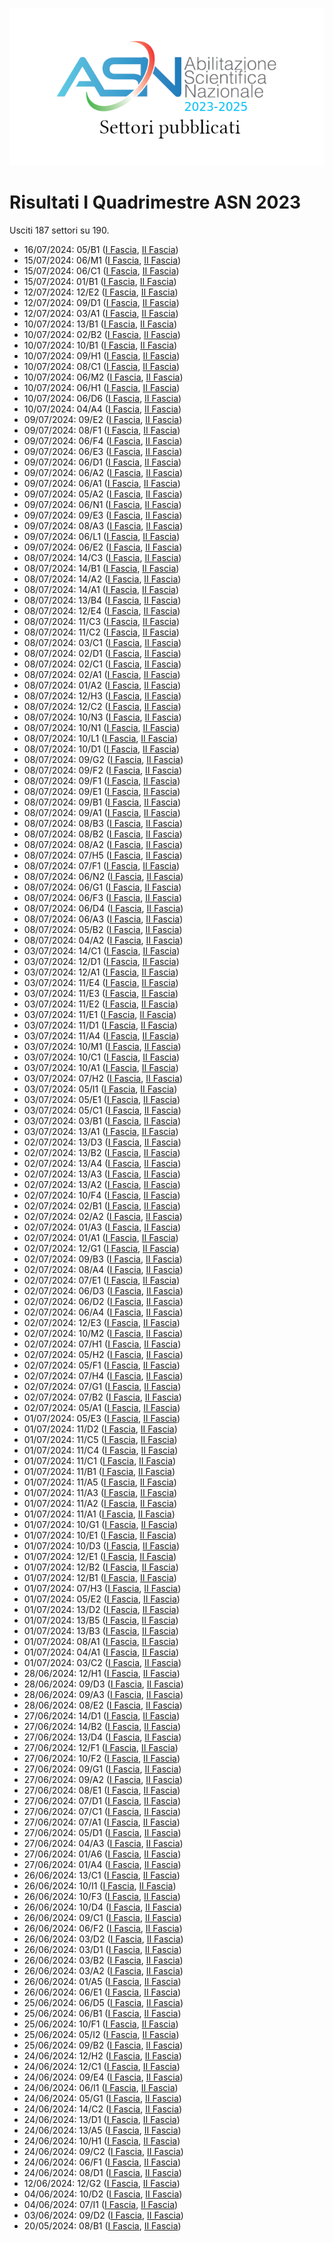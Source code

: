 ![logo](img/logo-2023.png)

# Risultati I Quadrimestre ASN 2023

Usciti 187 settori su 190.

- 16/07/2024: 05/B1 ([I Fascia](https://asn23.cineca.it/pubblico/miur/esito/05%252FB1/1/1), [II Fascia](https://asn23.cineca.it/pubblico/miur/esito/05%252FB1/2/1))
- 15/07/2024: 06/M1 ([I Fascia](https://asn23.cineca.it/pubblico/miur/esito/06%252FM1/1/1), [II Fascia](https://asn23.cineca.it/pubblico/miur/esito/06%252FM1/2/1))
- 15/07/2024: 06/C1 ([I Fascia](https://asn23.cineca.it/pubblico/miur/esito/06%252FC1/1/1), [II Fascia](https://asn23.cineca.it/pubblico/miur/esito/06%252FC1/2/1))
- 15/07/2024: 01/B1 ([I Fascia](https://asn23.cineca.it/pubblico/miur/esito/01%252FB1/1/1), [II Fascia](https://asn23.cineca.it/pubblico/miur/esito/01%252FB1/2/1))
- 12/07/2024: 12/E2 ([I Fascia](https://asn23.cineca.it/pubblico/miur/esito/12%252FE2/1/1), [II Fascia](https://asn23.cineca.it/pubblico/miur/esito/12%252FE2/2/1))
- 12/07/2024: 09/D1 ([I Fascia](https://asn23.cineca.it/pubblico/miur/esito/09%252FD1/1/1), [II Fascia](https://asn23.cineca.it/pubblico/miur/esito/09%252FD1/2/1))
- 12/07/2024: 03/A1 ([I Fascia](https://asn23.cineca.it/pubblico/miur/esito/03%252FA1/1/1), [II Fascia](https://asn23.cineca.it/pubblico/miur/esito/03%252FA1/2/1))
- 10/07/2024: 13/B1 ([I Fascia](https://asn23.cineca.it/pubblico/miur/esito/13%252FB1/1/1), [II Fascia](https://asn23.cineca.it/pubblico/miur/esito/13%252FB1/2/1))
- 10/07/2024: 02/B2 ([I Fascia](https://asn23.cineca.it/pubblico/miur/esito/02%252FB2/1/1), [II Fascia](https://asn23.cineca.it/pubblico/miur/esito/02%252FB2/2/1))
- 10/07/2024: 10/B1 ([I Fascia](https://asn23.cineca.it/pubblico/miur/esito/10%252FB1/1/1), [II Fascia](https://asn23.cineca.it/pubblico/miur/esito/10%252FB1/2/1))
- 10/07/2024: 09/H1 ([I Fascia](https://asn23.cineca.it/pubblico/miur/esito/09%252FH1/1/1), [II Fascia](https://asn23.cineca.it/pubblico/miur/esito/09%252FH1/2/1))
- 10/07/2024: 08/C1 ([I Fascia](https://asn23.cineca.it/pubblico/miur/esito/08%252FC1/1/1), [II Fascia](https://asn23.cineca.it/pubblico/miur/esito/08%252FC1/2/1))
- 10/07/2024: 06/M2 ([I Fascia](https://asn23.cineca.it/pubblico/miur/esito/06%252FM2/1/1), [II Fascia](https://asn23.cineca.it/pubblico/miur/esito/06%252FM2/2/1))
- 10/07/2024: 06/H1 ([I Fascia](https://asn23.cineca.it/pubblico/miur/esito/06%252FH1/1/1), [II Fascia](https://asn23.cineca.it/pubblico/miur/esito/06%252FH1/2/1))
- 10/07/2024: 06/D6 ([I Fascia](https://asn23.cineca.it/pubblico/miur/esito/06%252FD6/1/1), [II Fascia](https://asn23.cineca.it/pubblico/miur/esito/06%252FD6/2/1))
- 10/07/2024: 04/A4 ([I Fascia](https://asn23.cineca.it/pubblico/miur/esito/04%252FA4/1/1), [II Fascia](https://asn23.cineca.it/pubblico/miur/esito/04%252FA4/2/1))
- 09/07/2024: 09/E2 ([I Fascia](https://asn23.cineca.it/pubblico/miur/esito/09%252FE2/1/1), [II Fascia](https://asn23.cineca.it/pubblico/miur/esito/09%252FE2/2/1))
- 09/07/2024: 08/F1 ([I Fascia](https://asn23.cineca.it/pubblico/miur/esito/08%252FF1/1/1), [II Fascia](https://asn23.cineca.it/pubblico/miur/esito/08%252FF1/2/1))
- 09/07/2024: 06/F4 ([I Fascia](https://asn23.cineca.it/pubblico/miur/esito/06%252FF4/1/1), [II Fascia](https://asn23.cineca.it/pubblico/miur/esito/06%252FF4/2/1))
- 09/07/2024: 06/E3 ([I Fascia](https://asn23.cineca.it/pubblico/miur/esito/06%252FE3/1/1), [II Fascia](https://asn23.cineca.it/pubblico/miur/esito/06%252FE3/2/1))
- 09/07/2024: 06/D1 ([I Fascia](https://asn23.cineca.it/pubblico/miur/esito/06%252FD1/1/1), [II Fascia](https://asn23.cineca.it/pubblico/miur/esito/06%252FD1/2/1))
- 09/07/2024: 06/A2 ([I Fascia](https://asn23.cineca.it/pubblico/miur/esito/06%252FA2/1/1), [II Fascia](https://asn23.cineca.it/pubblico/miur/esito/06%252FA2/2/1))
- 09/07/2024: 06/A1 ([I Fascia](https://asn23.cineca.it/pubblico/miur/esito/06%252FA1/1/1), [II Fascia](https://asn23.cineca.it/pubblico/miur/esito/06%252FA1/2/1))
- 09/07/2024: 05/A2 ([I Fascia](https://asn23.cineca.it/pubblico/miur/esito/05%252FA2/1/1), [II Fascia](https://asn23.cineca.it/pubblico/miur/esito/05%252FA2/2/1))
- 09/07/2024: 06/N1 ([I Fascia](https://asn23.cineca.it/pubblico/miur/esito/06%252FN1/1/1), [II Fascia](https://asn23.cineca.it/pubblico/miur/esito/06%252FN1/2/1))
- 09/07/2024: 09/E3 ([I Fascia](https://asn23.cineca.it/pubblico/miur/esito/09%252FE3/1/1), [II Fascia](https://asn23.cineca.it/pubblico/miur/esito/09%252FE3/2/1))
- 09/07/2024: 08/A3 ([I Fascia](https://asn23.cineca.it/pubblico/miur/esito/08%252FA3/1/1), [II Fascia](https://asn23.cineca.it/pubblico/miur/esito/08%252FA3/2/1))
- 09/07/2024: 06/L1 ([I Fascia](https://asn23.cineca.it/pubblico/miur/esito/06%252FL1/1/1), [II Fascia](https://asn23.cineca.it/pubblico/miur/esito/06%252FL1/2/1))
- 09/07/2024: 06/E2 ([I Fascia](https://asn23.cineca.it/pubblico/miur/esito/06%252FE2/1/1), [II Fascia](https://asn23.cineca.it/pubblico/miur/esito/06%252FE2/2/1))
- 08/07/2024: 14/C3 ([I Fascia](https://asn23.cineca.it/pubblico/miur/esito/14%252FC3/1/1), [II Fascia](https://asn23.cineca.it/pubblico/miur/esito/14%252FC3/2/1))
- 08/07/2024: 14/B1 ([I Fascia](https://asn23.cineca.it/pubblico/miur/esito/14%252FB1/1/1), [II Fascia](https://asn23.cineca.it/pubblico/miur/esito/14%252FB1/2/1))
- 08/07/2024: 14/A2 ([I Fascia](https://asn23.cineca.it/pubblico/miur/esito/14%252FA2/1/1), [II Fascia](https://asn23.cineca.it/pubblico/miur/esito/14%252FA2/2/1))
- 08/07/2024: 14/A1 ([I Fascia](https://asn23.cineca.it/pubblico/miur/esito/14%252FA1/1/1), [II Fascia](https://asn23.cineca.it/pubblico/miur/esito/14%252FA1/2/1))
- 08/07/2024: 13/B4 ([I Fascia](https://asn23.cineca.it/pubblico/miur/esito/13%252FB4/1/1), [II Fascia](https://asn23.cineca.it/pubblico/miur/esito/13%252FB4/2/1))
- 08/07/2024: 12/E4 ([I Fascia](https://asn23.cineca.it/pubblico/miur/esito/12%252FE4/1/1), [II Fascia](https://asn23.cineca.it/pubblico/miur/esito/12%252FE4/2/1))
- 08/07/2024: 11/C3 ([I Fascia](https://asn23.cineca.it/pubblico/miur/esito/11%252FC3/1/1), [II Fascia](https://asn23.cineca.it/pubblico/miur/esito/11%252FC3/2/1))
- 08/07/2024: 11/C2 ([I Fascia](https://asn23.cineca.it/pubblico/miur/esito/11%252FC2/1/1), [II Fascia](https://asn23.cineca.it/pubblico/miur/esito/11%252FC2/2/1))
- 08/07/2024: 03/C1 ([I Fascia](https://asn23.cineca.it/pubblico/miur/esito/03%252FC1/1/1), [II Fascia](https://asn23.cineca.it/pubblico/miur/esito/03%252FC1/2/1))
- 08/07/2024: 02/D1 ([I Fascia](https://asn23.cineca.it/pubblico/miur/esito/02%252FD1/1/1), [II Fascia](https://asn23.cineca.it/pubblico/miur/esito/02%252FD1/2/1))
- 08/07/2024: 02/C1 ([I Fascia](https://asn23.cineca.it/pubblico/miur/esito/02%252FC1/1/1), [II Fascia](https://asn23.cineca.it/pubblico/miur/esito/02%252FC1/2/1))
- 08/07/2024: 02/A1 ([I Fascia](https://asn23.cineca.it/pubblico/miur/esito/02%252FA1/1/1), [II Fascia](https://asn23.cineca.it/pubblico/miur/esito/02%252FA1/2/1))
- 08/07/2024: 01/A2 ([I Fascia](https://asn23.cineca.it/pubblico/miur/esito/01%252FA2/1/1), [II Fascia](https://asn23.cineca.it/pubblico/miur/esito/01%252FA2/2/1))
- 08/07/2024: 12/H3 ([I Fascia](https://asn23.cineca.it/pubblico/miur/esito/12%252FH3/1/1), [II Fascia](https://asn23.cineca.it/pubblico/miur/esito/12%252FH3/2/1))
- 08/07/2024: 12/C2 ([I Fascia](https://asn23.cineca.it/pubblico/miur/esito/12%252FC2/1/1), [II Fascia](https://asn23.cineca.it/pubblico/miur/esito/12%252FC2/2/1))
- 08/07/2024: 10/N3 ([I Fascia](https://asn23.cineca.it/pubblico/miur/esito/10%252FN3/1/1), [II Fascia](https://asn23.cineca.it/pubblico/miur/esito/10%252FN3/2/1))
- 08/07/2024: 10/N1 ([I Fascia](https://asn23.cineca.it/pubblico/miur/esito/10%252FN1/1/1), [II Fascia](https://asn23.cineca.it/pubblico/miur/esito/10%252FN1/2/1))
- 08/07/2024: 10/L1 ([I Fascia](https://asn23.cineca.it/pubblico/miur/esito/10%252FL1/1/1), [II Fascia](https://asn23.cineca.it/pubblico/miur/esito/10%252FL1/2/1))
- 08/07/2024: 10/D1 ([I Fascia](https://asn23.cineca.it/pubblico/miur/esito/10%252FD1/1/1), [II Fascia](https://asn23.cineca.it/pubblico/miur/esito/10%252FD1/2/1))
- 08/07/2024: 09/G2 ([I Fascia](https://asn23.cineca.it/pubblico/miur/esito/09%252FG2/1/1), [II Fascia](https://asn23.cineca.it/pubblico/miur/esito/09%252FG2/2/1))
- 08/07/2024: 09/F2 ([I Fascia](https://asn23.cineca.it/pubblico/miur/esito/09%252FF2/1/1), [II Fascia](https://asn23.cineca.it/pubblico/miur/esito/09%252FF2/2/1))
- 08/07/2024: 09/F1 ([I Fascia](https://asn23.cineca.it/pubblico/miur/esito/09%252FF1/1/1), [II Fascia](https://asn23.cineca.it/pubblico/miur/esito/09%252FF1/2/1))
- 08/07/2024: 09/E1 ([I Fascia](https://asn23.cineca.it/pubblico/miur/esito/09%252FE1/1/1), [II Fascia](https://asn23.cineca.it/pubblico/miur/esito/09%252FE1/2/1))
- 08/07/2024: 09/B1 ([I Fascia](https://asn23.cineca.it/pubblico/miur/esito/09%252FB1/1/1), [II Fascia](https://asn23.cineca.it/pubblico/miur/esito/09%252FB1/2/1))
- 08/07/2024: 09/A1 ([I Fascia](https://asn23.cineca.it/pubblico/miur/esito/09%252FA1/1/1), [II Fascia](https://asn23.cineca.it/pubblico/miur/esito/09%252FA1/2/1))
- 08/07/2024: 08/B3 ([I Fascia](https://asn23.cineca.it/pubblico/miur/esito/08%252FB3/1/1), [II Fascia](https://asn23.cineca.it/pubblico/miur/esito/08%252FB3/2/1))
- 08/07/2024: 08/B2 ([I Fascia](https://asn23.cineca.it/pubblico/miur/esito/08%252FB2/1/1), [II Fascia](https://asn23.cineca.it/pubblico/miur/esito/08%252FB2/2/1))
- 08/07/2024: 08/A2 ([I Fascia](https://asn23.cineca.it/pubblico/miur/esito/08%252FA2/1/1), [II Fascia](https://asn23.cineca.it/pubblico/miur/esito/08%252FA2/2/1))
- 08/07/2024: 07/H5 ([I Fascia](https://asn23.cineca.it/pubblico/miur/esito/07%252FH5/1/1), [II Fascia](https://asn23.cineca.it/pubblico/miur/esito/07%252FH5/2/1))
- 08/07/2024: 07/F1 ([I Fascia](https://asn23.cineca.it/pubblico/miur/esito/07%252FF1/1/1), [II Fascia](https://asn23.cineca.it/pubblico/miur/esito/07%252FF1/2/1))
- 08/07/2024: 06/N2 ([I Fascia](https://asn23.cineca.it/pubblico/miur/esito/06%252FN2/1/1), [II Fascia](https://asn23.cineca.it/pubblico/miur/esito/06%252FN2/2/1))
- 08/07/2024: 06/G1 ([I Fascia](https://asn23.cineca.it/pubblico/miur/esito/06%252FG1/1/1), [II Fascia](https://asn23.cineca.it/pubblico/miur/esito/06%252FG1/2/1))
- 08/07/2024: 06/F3 ([I Fascia](https://asn23.cineca.it/pubblico/miur/esito/06%252FF3/1/1), [II Fascia](https://asn23.cineca.it/pubblico/miur/esito/06%252FF3/2/1))
- 08/07/2024: 06/D4 ([I Fascia](https://asn23.cineca.it/pubblico/miur/esito/06%252FD4/1/1), [II Fascia](https://asn23.cineca.it/pubblico/miur/esito/06%252FD4/2/1))
- 08/07/2024: 06/A3 ([I Fascia](https://asn23.cineca.it/pubblico/miur/esito/06%252FA3/1/1), [II Fascia](https://asn23.cineca.it/pubblico/miur/esito/06%252FA3/2/1))
- 08/07/2024: 05/B2 ([I Fascia](https://asn23.cineca.it/pubblico/miur/esito/05%252FB2/1/1), [II Fascia](https://asn23.cineca.it/pubblico/miur/esito/05%252FB2/2/1))
- 08/07/2024: 04/A2 ([I Fascia](https://asn23.cineca.it/pubblico/miur/esito/04%252FA2/1/1), [II Fascia](https://asn23.cineca.it/pubblico/miur/esito/04%252FA2/2/1))
- 03/07/2024: 14/C1 ([I Fascia](https://asn23.cineca.it/pubblico/miur/esito/14%252FC1/1/1), [II Fascia](https://asn23.cineca.it/pubblico/miur/esito/14%252FC1/2/1))
- 03/07/2024: 12/D1 ([I Fascia](https://asn23.cineca.it/pubblico/miur/esito/12%252FD1/1/1), [II Fascia](https://asn23.cineca.it/pubblico/miur/esito/12%252FD1/2/1))
- 03/07/2024: 12/A1 ([I Fascia](https://asn23.cineca.it/pubblico/miur/esito/12%252FA1/1/1), [II Fascia](https://asn23.cineca.it/pubblico/miur/esito/12%252FA1/2/1))
- 03/07/2024: 11/E4 ([I Fascia](https://asn23.cineca.it/pubblico/miur/esito/11%252FE4/1/1), [II Fascia](https://asn23.cineca.it/pubblico/miur/esito/11%252FE4/2/1))
- 03/07/2024: 11/E3 ([I Fascia](https://asn23.cineca.it/pubblico/miur/esito/11%252FE3/1/1), [II Fascia](https://asn23.cineca.it/pubblico/miur/esito/11%252FE3/2/1))
- 03/07/2024: 11/E2 ([I Fascia](https://asn23.cineca.it/pubblico/miur/esito/11%252FE2/1/1), [II Fascia](https://asn23.cineca.it/pubblico/miur/esito/11%252FE2/2/1))
- 03/07/2024: 11/E1 ([I Fascia](https://asn23.cineca.it/pubblico/miur/esito/11%252FE1/1/1), [II Fascia](https://asn23.cineca.it/pubblico/miur/esito/11%252FE1/2/1))
- 03/07/2024: 11/D1 ([I Fascia](https://asn23.cineca.it/pubblico/miur/esito/11%252FD1/1/1), [II Fascia](https://asn23.cineca.it/pubblico/miur/esito/11%252FD1/2/1))
- 03/07/2024: 11/A4 ([I Fascia](https://asn23.cineca.it/pubblico/miur/esito/11%252FA4/1/1), [II Fascia](https://asn23.cineca.it/pubblico/miur/esito/11%252FA4/2/1))
- 03/07/2024: 10/M1 ([I Fascia](https://asn23.cineca.it/pubblico/miur/esito/10%252FM1/1/1), [II Fascia](https://asn23.cineca.it/pubblico/miur/esito/10%252FM1/2/1))
- 03/07/2024: 10/C1 ([I Fascia](https://asn23.cineca.it/pubblico/miur/esito/10%252FC1/1/1), [II Fascia](https://asn23.cineca.it/pubblico/miur/esito/10%252FC1/2/1))
- 03/07/2024: 10/A1 ([I Fascia](https://asn23.cineca.it/pubblico/miur/esito/10%252FA1/1/1), [II Fascia](https://asn23.cineca.it/pubblico/miur/esito/10%252FA1/2/1))
- 03/07/2024: 07/H2 ([I Fascia](https://asn23.cineca.it/pubblico/miur/esito/07%252FH2/1/1), [II Fascia](https://asn23.cineca.it/pubblico/miur/esito/07%252FH2/2/1))
- 03/07/2024: 05/I1 ([I Fascia](https://asn23.cineca.it/pubblico/miur/esito/05%252FI1/1/1), [II Fascia](https://asn23.cineca.it/pubblico/miur/esito/05%252FI1/2/1))
- 03/07/2024: 05/E1 ([I Fascia](https://asn23.cineca.it/pubblico/miur/esito/05%252FE1/1/1), [II Fascia](https://asn23.cineca.it/pubblico/miur/esito/05%252FE1/2/1))
- 03/07/2024: 05/C1 ([I Fascia](https://asn23.cineca.it/pubblico/miur/esito/05%252FC1/1/1), [II Fascia](https://asn23.cineca.it/pubblico/miur/esito/05%252FC1/2/1))
- 03/07/2024: 03/B1 ([I Fascia](https://asn23.cineca.it/pubblico/miur/esito/03%252FB1/1/1), [II Fascia](https://asn23.cineca.it/pubblico/miur/esito/03%252FB1/2/1))
- 03/07/2024: 13/A1 ([I Fascia](https://asn23.cineca.it/pubblico/miur/esito/13%252FA1/1/1), [II Fascia](https://asn23.cineca.it/pubblico/miur/esito/13%252FA1/2/1))
- 02/07/2024: 13/D3 ([I Fascia](https://asn23.cineca.it/pubblico/miur/esito/13%252FD3/1/1), [II Fascia](https://asn23.cineca.it/pubblico/miur/esito/13%252FD3/2/1))
- 02/07/2024: 13/B2 ([I Fascia](https://asn23.cineca.it/pubblico/miur/esito/13%252FB2/1/1), [II Fascia](https://asn23.cineca.it/pubblico/miur/esito/13%252FB2/2/1))
- 02/07/2024: 13/A4 ([I Fascia](https://asn23.cineca.it/pubblico/miur/esito/13%252FA4/1/1), [II Fascia](https://asn23.cineca.it/pubblico/miur/esito/13%252FA4/2/1))
- 02/07/2024: 13/A3 ([I Fascia](https://asn23.cineca.it/pubblico/miur/esito/13%252FA3/1/1), [II Fascia](https://asn23.cineca.it/pubblico/miur/esito/13%252FA3/2/1))
- 02/07/2024: 13/A2 ([I Fascia](https://asn23.cineca.it/pubblico/miur/esito/13%252FA2/1/1), [II Fascia](https://asn23.cineca.it/pubblico/miur/esito/13%252FA2/2/1))
- 02/07/2024: 10/F4 ([I Fascia](https://asn23.cineca.it/pubblico/miur/esito/10%252FF4/1/1), [II Fascia](https://asn23.cineca.it/pubblico/miur/esito/10%252FF4/2/1))
- 02/07/2024: 02/B1 ([I Fascia](https://asn23.cineca.it/pubblico/miur/esito/02%252FB1/1/1), [II Fascia](https://asn23.cineca.it/pubblico/miur/esito/02%252FB1/2/1))
- 02/07/2024: 02/A2 ([I Fascia](https://asn23.cineca.it/pubblico/miur/esito/02%252FA2/1/1), [II Fascia](https://asn23.cineca.it/pubblico/miur/esito/02%252FA2/2/1))
- 02/07/2024: 01/A3 ([I Fascia](https://asn23.cineca.it/pubblico/miur/esito/01%252FA3/1/1), [II Fascia](https://asn23.cineca.it/pubblico/miur/esito/01%252FA3/2/1))
- 02/07/2024: 01/A1 ([I Fascia](https://asn23.cineca.it/pubblico/miur/esito/01%252FA1/1/1), [II Fascia](https://asn23.cineca.it/pubblico/miur/esito/01%252FA1/2/1))
- 02/07/2024: 12/G1 ([I Fascia](https://asn23.cineca.it/pubblico/miur/esito/12%252FG1/1/1), [II Fascia](https://asn23.cineca.it/pubblico/miur/esito/12%252FG1/2/1))
- 02/07/2024: 09/B3 ([I Fascia](https://asn23.cineca.it/pubblico/miur/esito/09%252FB3/1/1), [II Fascia](https://asn23.cineca.it/pubblico/miur/esito/09%252FB3/2/1))
- 02/07/2024: 08/A4 ([I Fascia](https://asn23.cineca.it/pubblico/miur/esito/08%252FA4/1/1), [II Fascia](https://asn23.cineca.it/pubblico/miur/esito/08%252FA4/2/1))
- 02/07/2024: 07/E1 ([I Fascia](https://asn23.cineca.it/pubblico/miur/esito/07%252FE1/1/1), [II Fascia](https://asn23.cineca.it/pubblico/miur/esito/07%252FE1/2/1))
- 02/07/2024: 06/D3 ([I Fascia](https://asn23.cineca.it/pubblico/miur/esito/06%252FD3/1/1), [II Fascia](https://asn23.cineca.it/pubblico/miur/esito/06%252FD3/2/1))
- 02/07/2024: 06/D2 ([I Fascia](https://asn23.cineca.it/pubblico/miur/esito/06%252FD2/1/1), [II Fascia](https://asn23.cineca.it/pubblico/miur/esito/06%252FD2/2/1))
- 02/07/2024: 06/A4 ([I Fascia](https://asn23.cineca.it/pubblico/miur/esito/06%252FA4/1/1), [II Fascia](https://asn23.cineca.it/pubblico/miur/esito/06%252FA4/2/1))
- 02/07/2024: 12/E3 ([I Fascia](https://asn23.cineca.it/pubblico/miur/esito/12%252FE3/1/1), [II Fascia](https://asn23.cineca.it/pubblico/miur/esito/12%252FE3/2/1))
- 02/07/2024: 10/M2 ([I Fascia](https://asn23.cineca.it/pubblico/miur/esito/10%252FM2/1/1), [II Fascia](https://asn23.cineca.it/pubblico/miur/esito/10%252FM2/2/1))
- 02/07/2024: 07/H1 ([I Fascia](https://asn23.cineca.it/pubblico/miur/esito/07%252FH1/1/1), [II Fascia](https://asn23.cineca.it/pubblico/miur/esito/07%252FH1/2/1))
- 02/07/2024: 05/H2 ([I Fascia](https://asn23.cineca.it/pubblico/miur/esito/05%252FH2/1/1), [II Fascia](https://asn23.cineca.it/pubblico/miur/esito/05%252FH2/2/1))
- 02/07/2024: 05/F1 ([I Fascia](https://asn23.cineca.it/pubblico/miur/esito/05%252FF1/1/1), [II Fascia](https://asn23.cineca.it/pubblico/miur/esito/05%252FF1/2/1))
- 02/07/2024: 07/H4 ([I Fascia](https://asn23.cineca.it/pubblico/miur/esito/07%252FH4/1/1), [II Fascia](https://asn23.cineca.it/pubblico/miur/esito/07%252FH4/2/1))
- 02/07/2024: 07/G1 ([I Fascia](https://asn23.cineca.it/pubblico/miur/esito/07%252FG1/1/1), [II Fascia](https://asn23.cineca.it/pubblico/miur/esito/07%252FG1/2/1))
- 02/07/2024: 07/B2 ([I Fascia](https://asn23.cineca.it/pubblico/miur/esito/07%252FB2/1/1), [II Fascia](https://asn23.cineca.it/pubblico/miur/esito/07%252FB2/2/1))
- 02/07/2024: 05/A1 ([I Fascia](https://asn23.cineca.it/pubblico/miur/esito/05%252FA1/1/1), [II Fascia](https://asn23.cineca.it/pubblico/miur/esito/05%252FA1/2/1))
- 01/07/2024: 05/E3 ([I Fascia](https://asn23.cineca.it/pubblico/miur/esito/05%252FE3/1/1), [II Fascia](https://asn23.cineca.it/pubblico/miur/esito/05%252FE3/2/1))
- 01/07/2024: 11/D2 ([I Fascia](https://asn23.cineca.it/pubblico/miur/esito/11%252FD2/1/1), [II Fascia](https://asn23.cineca.it/pubblico/miur/esito/11%252FD2/2/1))
- 01/07/2024: 11/C5 ([I Fascia](https://asn23.cineca.it/pubblico/miur/esito/11%252FC5/1/1), [II Fascia](https://asn23.cineca.it/pubblico/miur/esito/11%252FC5/2/1))
- 01/07/2024: 11/C4 ([I Fascia](https://asn23.cineca.it/pubblico/miur/esito/11%252FC4/1/1), [II Fascia](https://asn23.cineca.it/pubblico/miur/esito/11%252FC4/2/1))
- 01/07/2024: 11/C1 ([I Fascia](https://asn23.cineca.it/pubblico/miur/esito/11%252FC1/1/1), [II Fascia](https://asn23.cineca.it/pubblico/miur/esito/11%252FC1/2/1))
- 01/07/2024: 11/B1 ([I Fascia](https://asn23.cineca.it/pubblico/miur/esito/11%252FB1/1/1), [II Fascia](https://asn23.cineca.it/pubblico/miur/esito/11%252FB1/2/1))
- 01/07/2024: 11/A5 ([I Fascia](https://asn23.cineca.it/pubblico/miur/esito/11%252FA5/1/1), [II Fascia](https://asn23.cineca.it/pubblico/miur/esito/11%252FA5/2/1))
- 01/07/2024: 11/A3 ([I Fascia](https://asn23.cineca.it/pubblico/miur/esito/11%252FA3/1/1), [II Fascia](https://asn23.cineca.it/pubblico/miur/esito/11%252FA3/2/1))
- 01/07/2024: 11/A2 ([I Fascia](https://asn23.cineca.it/pubblico/miur/esito/11%252FA2/1/1), [II Fascia](https://asn23.cineca.it/pubblico/miur/esito/11%252FA2/2/1))
- 01/07/2024: 11/A1 ([I Fascia](https://asn23.cineca.it/pubblico/miur/esito/11%252FA1/1/1), [II Fascia](https://asn23.cineca.it/pubblico/miur/esito/11%252FA1/2/1))
- 01/07/2024: 10/G1 ([I Fascia](https://asn23.cineca.it/pubblico/miur/esito/10%252FG1/1/1), [II Fascia](https://asn23.cineca.it/pubblico/miur/esito/10%252FG1/2/1))
- 01/07/2024: 10/E1 ([I Fascia](https://asn23.cineca.it/pubblico/miur/esito/10%252FE1/1/1), [II Fascia](https://asn23.cineca.it/pubblico/miur/esito/10%252FE1/2/1))
- 01/07/2024: 10/D3 ([I Fascia](https://asn23.cineca.it/pubblico/miur/esito/10%252FD3/1/1), [II Fascia](https://asn23.cineca.it/pubblico/miur/esito/10%252FD3/2/1))
- 01/07/2024: 12/E1 ([I Fascia](https://asn23.cineca.it/pubblico/miur/esito/12%252FE1/1/1), [II Fascia](https://asn23.cineca.it/pubblico/miur/esito/12%252FE1/2/1))
- 01/07/2024: 12/B2 ([I Fascia](https://asn23.cineca.it/pubblico/miur/esito/12%252FB2/1/1), [II Fascia](https://asn23.cineca.it/pubblico/miur/esito/12%252FB2/2/1))
- 01/07/2024: 12/B1 ([I Fascia](https://asn23.cineca.it/pubblico/miur/esito/12%252FB1/1/1), [II Fascia](https://asn23.cineca.it/pubblico/miur/esito/12%252FB1/2/1))
- 01/07/2024: 07/H3 ([I Fascia](https://asn23.cineca.it/pubblico/miur/esito/07%252FH3/1/1), [II Fascia](https://asn23.cineca.it/pubblico/miur/esito/07%252FH3/2/1))
- 01/07/2024: 05/E2 ([I Fascia](https://asn23.cineca.it/pubblico/miur/esito/05%252FE2/1/1), [II Fascia](https://asn23.cineca.it/pubblico/miur/esito/05%252FE2/2/1))
- 01/07/2024: 13/D2 ([I Fascia](https://asn23.cineca.it/pubblico/miur/esito/13%252FD2/1/1), [II Fascia](https://asn23.cineca.it/pubblico/miur/esito/13%252FD2/2/1))
- 01/07/2024: 13/B5 ([I Fascia](https://asn23.cineca.it/pubblico/miur/esito/13%252FB5/1/1), [II Fascia](https://asn23.cineca.it/pubblico/miur/esito/13%252FB5/2/1))
- 01/07/2024: 13/B3 ([I Fascia](https://asn23.cineca.it/pubblico/miur/esito/13%252FB3/1/1), [II Fascia](https://asn23.cineca.it/pubblico/miur/esito/13%252FB3/2/1))
- 01/07/2024: 08/A1 ([I Fascia](https://asn23.cineca.it/pubblico/miur/esito/08%252FA1/1/1), [II Fascia](https://asn23.cineca.it/pubblico/miur/esito/08%252FA1/2/1))
- 01/07/2024: 04/A1 ([I Fascia](https://asn23.cineca.it/pubblico/miur/esito/04%252FA1/1/1), [II Fascia](https://asn23.cineca.it/pubblico/miur/esito/04%252FA1/2/1))
- 01/07/2024: 03/C2 ([I Fascia](https://asn23.cineca.it/pubblico/miur/esito/03%252FC2/1/1), [II Fascia](https://asn23.cineca.it/pubblico/miur/esito/03%252FC2/2/1))
- 28/06/2024: 12/H1 ([I Fascia](https://asn23.cineca.it/pubblico/miur/esito/12%252FH1/1/1), [II Fascia](https://asn23.cineca.it/pubblico/miur/esito/12%252FH1/2/1))
- 28/06/2024: 09/D3 ([I Fascia](https://asn23.cineca.it/pubblico/miur/esito/09%252FD3/1/1), [II Fascia](https://asn23.cineca.it/pubblico/miur/esito/09%252FD3/2/1))
- 28/06/2024: 09/A3 ([I Fascia](https://asn23.cineca.it/pubblico/miur/esito/09%252FA3/1/1), [II Fascia](https://asn23.cineca.it/pubblico/miur/esito/09%252FA3/2/1))
- 28/06/2024: 08/E2 ([I Fascia](https://asn23.cineca.it/pubblico/miur/esito/08%252FE2/1/1), [II Fascia](https://asn23.cineca.it/pubblico/miur/esito/08%252FE2/2/1))
- 27/06/2024: 14/D1 ([I Fascia](https://asn23.cineca.it/pubblico/miur/esito/14%252FD1/1/1), [II Fascia](https://asn23.cineca.it/pubblico/miur/esito/14%252FD1/2/1))
- 27/06/2024: 14/B2 ([I Fascia](https://asn23.cineca.it/pubblico/miur/esito/14%252FB2/1/1), [II Fascia](https://asn23.cineca.it/pubblico/miur/esito/14%252FB2/2/1))
- 27/06/2024: 13/D4 ([I Fascia](https://asn23.cineca.it/pubblico/miur/esito/13%252FD4/1/1), [II Fascia](https://asn23.cineca.it/pubblico/miur/esito/13%252FD4/2/1))
- 27/06/2024: 12/F1 ([I Fascia](https://asn23.cineca.it/pubblico/miur/esito/12%252FF1/1/1), [II Fascia](https://asn23.cineca.it/pubblico/miur/esito/12%252FF1/2/1))
- 27/06/2024: 10/F2 ([I Fascia](https://asn23.cineca.it/pubblico/miur/esito/10%252FF2/1/1), [II Fascia](https://asn23.cineca.it/pubblico/miur/esito/10%252FF2/2/1))
- 27/06/2024: 09/G1 ([I Fascia](https://asn23.cineca.it/pubblico/miur/esito/09%252FG1/1/1), [II Fascia](https://asn23.cineca.it/pubblico/miur/esito/09%252FG1/2/1))
- 27/06/2024: 09/A2 ([I Fascia](https://asn23.cineca.it/pubblico/miur/esito/09%252FA2/1/1), [II Fascia](https://asn23.cineca.it/pubblico/miur/esito/09%252FA2/2/1))
- 27/06/2024: 08/E1 ([I Fascia](https://asn23.cineca.it/pubblico/miur/esito/08%252FE1/1/1), [II Fascia](https://asn23.cineca.it/pubblico/miur/esito/08%252FE1/2/1))
- 27/06/2024: 07/D1 ([I Fascia](https://asn23.cineca.it/pubblico/miur/esito/07%252FD1/1/1), [II Fascia](https://asn23.cineca.it/pubblico/miur/esito/07%252FD1/2/1))
- 27/06/2024: 07/C1 ([I Fascia](https://asn23.cineca.it/pubblico/miur/esito/07%252FC1/1/1), [II Fascia](https://asn23.cineca.it/pubblico/miur/esito/07%252FC1/2/1))
- 27/06/2024: 07/A1 ([I Fascia](https://asn23.cineca.it/pubblico/miur/esito/07%252FA1/1/1), [II Fascia](https://asn23.cineca.it/pubblico/miur/esito/07%252FA1/2/1))
- 27/06/2024: 05/D1 ([I Fascia](https://asn23.cineca.it/pubblico/miur/esito/05%252FD1/1/1), [II Fascia](https://asn23.cineca.it/pubblico/miur/esito/05%252FD1/2/1))
- 27/06/2024: 04/A3 ([I Fascia](https://asn23.cineca.it/pubblico/miur/esito/04%252FA3/1/1), [II Fascia](https://asn23.cineca.it/pubblico/miur/esito/04%252FA3/2/1))
- 27/06/2024: 01/A6 ([I Fascia](https://asn23.cineca.it/pubblico/miur/esito/01%252FA6/1/1), [II Fascia](https://asn23.cineca.it/pubblico/miur/esito/01%252FA6/2/1))
- 27/06/2024: 01/A4 ([I Fascia](https://asn23.cineca.it/pubblico/miur/esito/01%252FA4/1/1), [II Fascia](https://asn23.cineca.it/pubblico/miur/esito/01%252FA4/2/1))
- 26/06/2024: 13/C1 ([I Fascia](https://asn23.cineca.it/pubblico/miur/esito/13%252FC1/1/1), [II Fascia](https://asn23.cineca.it/pubblico/miur/esito/13%252FC1/2/1))
- 26/06/2024: 10/I1 ([I Fascia](https://asn23.cineca.it/pubblico/miur/esito/10%252FI1/1/1), [II Fascia](https://asn23.cineca.it/pubblico/miur/esito/10%252FI1/2/1))
- 26/06/2024: 10/F3 ([I Fascia](https://asn23.cineca.it/pubblico/miur/esito/10%252FF3/1/1), [II Fascia](https://asn23.cineca.it/pubblico/miur/esito/10%252FF3/2/1))
- 26/06/2024: 10/D4 ([I Fascia](https://asn23.cineca.it/pubblico/miur/esito/10%252FD4/1/1), [II Fascia](https://asn23.cineca.it/pubblico/miur/esito/10%252FD4/2/1))
- 26/06/2024: 09/C1 ([I Fascia](https://asn23.cineca.it/pubblico/miur/esito/09%252FC1/1/1), [II Fascia](https://asn23.cineca.it/pubblico/miur/esito/09%252FC1/2/1))
- 26/06/2024: 06/F2 ([I Fascia](https://asn23.cineca.it/pubblico/miur/esito/06%252FF2/1/1), [II Fascia](https://asn23.cineca.it/pubblico/miur/esito/06%252FF2/2/1))
- 26/06/2024: 03/D2 ([I Fascia](https://asn23.cineca.it/pubblico/miur/esito/03%252FD2/1/1), [II Fascia](https://asn23.cineca.it/pubblico/miur/esito/03%252FD2/2/1))
- 26/06/2024: 03/D1 ([I Fascia](https://asn23.cineca.it/pubblico/miur/esito/03%252FD1/1/1), [II Fascia](https://asn23.cineca.it/pubblico/miur/esito/03%252FD1/2/1))
- 26/06/2024: 03/B2 ([I Fascia](https://asn23.cineca.it/pubblico/miur/esito/03%252FB2/1/1), [II Fascia](https://asn23.cineca.it/pubblico/miur/esito/03%252FB2/2/1))
- 26/06/2024: 03/A2 ([I Fascia](https://asn23.cineca.it/pubblico/miur/esito/03%252FA2/1/1), [II Fascia](https://asn23.cineca.it/pubblico/miur/esito/03%252FA2/2/1))
- 26/06/2024: 01/A5 ([I Fascia](https://asn23.cineca.it/pubblico/miur/esito/01%252FA5/1/1), [II Fascia](https://asn23.cineca.it/pubblico/miur/esito/01%252FA5/2/1))
- 26/06/2024: 06/E1 ([I Fascia](https://asn23.cineca.it/pubblico/miur/esito/06%252FE1/1/1), [II Fascia](https://asn23.cineca.it/pubblico/miur/esito/06%252FE1/2/1))
- 25/06/2024: 06/D5 ([I Fascia](https://asn23.cineca.it/pubblico/miur/esito/06%252FD5/1/1), [II Fascia](https://asn23.cineca.it/pubblico/miur/esito/06%252FD5/2/1))
- 25/06/2024: 06/B1 ([I Fascia](https://asn23.cineca.it/pubblico/miur/esito/06%252FB1/1/1), [II Fascia](https://asn23.cineca.it/pubblico/miur/esito/06%252FB1/2/1))
- 25/06/2024: 10/F1 ([I Fascia](https://asn23.cineca.it/pubblico/miur/esito/10%252FF1/1/1), [II Fascia](https://asn23.cineca.it/pubblico/miur/esito/10%252FF1/2/1))
- 25/06/2024: 05/I2 ([I Fascia](https://asn23.cineca.it/pubblico/miur/esito/05%252FI2/1/1), [II Fascia](https://asn23.cineca.it/pubblico/miur/esito/05%252FI2/2/1))
- 25/06/2024: 09/B2 ([I Fascia](https://asn23.cineca.it/pubblico/miur/esito/09%252FB2/1/1), [II Fascia](https://asn23.cineca.it/pubblico/miur/esito/09%252FB2/2/1))
- 24/06/2024: 12/H2 ([I Fascia](https://asn23.cineca.it/pubblico/miur/esito/12%252FH2/1/1), [II Fascia](https://asn23.cineca.it/pubblico/miur/esito/12%252FH2/2/1))
- 24/06/2024: 12/C1 ([I Fascia](https://asn23.cineca.it/pubblico/miur/esito/12%252FC1/1/1), [II Fascia](https://asn23.cineca.it/pubblico/miur/esito/12%252FC1/2/1))
- 24/06/2024: 09/E4 ([I Fascia](https://asn23.cineca.it/pubblico/miur/esito/09%252FE4/1/1), [II Fascia](https://asn23.cineca.it/pubblico/miur/esito/09%252FE4/2/1))
- 24/06/2024: 06/I1 ([I Fascia](https://asn23.cineca.it/pubblico/miur/esito/06%252FI1/1/1), [II Fascia](https://asn23.cineca.it/pubblico/miur/esito/06%252FI1/2/1))
- 24/06/2024: 05/G1 ([I Fascia](https://asn23.cineca.it/pubblico/miur/esito/05%252FG1/1/1), [II Fascia](https://asn23.cineca.it/pubblico/miur/esito/05%252FG1/2/1))
- 24/06/2024: 14/C2 ([I Fascia](https://asn23.cineca.it/pubblico/miur/esito/14%252FC2/1/1), [II Fascia](https://asn23.cineca.it/pubblico/miur/esito/14%252FC2/2/1))
- 24/06/2024: 13/D1 ([I Fascia](https://asn23.cineca.it/pubblico/miur/esito/13%252FD1/1/1), [II Fascia](https://asn23.cineca.it/pubblico/miur/esito/13%252FD1/2/1))
- 24/06/2024: 13/A5 ([I Fascia](https://asn23.cineca.it/pubblico/miur/esito/13%252FA5/1/1), [II Fascia](https://asn23.cineca.it/pubblico/miur/esito/13%252FA5/2/1))
- 24/06/2024: 10/H1 ([I Fascia](https://asn23.cineca.it/pubblico/miur/esito/10%252FH1/1/1), [II Fascia](https://asn23.cineca.it/pubblico/miur/esito/10%252FH1/2/1))
- 24/06/2024: 09/C2 ([I Fascia](https://asn23.cineca.it/pubblico/miur/esito/09%252FC2/1/1), [II Fascia](https://asn23.cineca.it/pubblico/miur/esito/09%252FC2/2/1))
- 24/06/2024: 06/F1 ([I Fascia](https://asn23.cineca.it/pubblico/miur/esito/06%252FF1/1/1), [II Fascia](https://asn23.cineca.it/pubblico/miur/esito/06%252FF1/2/1))
- 24/06/2024: 08/D1 ([I Fascia](https://asn23.cineca.it/pubblico/miur/esito/08%252FD1/1/1), [II Fascia](https://asn23.cineca.it/pubblico/miur/esito/08%252FD1/2/1))
- 12/06/2024: 12/G2 ([I Fascia](https://asn23.cineca.it/pubblico/miur/esito/12%252FG2/1/1), [II Fascia](https://asn23.cineca.it/pubblico/miur/esito/12%252FG2/2/1))
- 04/06/2024: 10/D2 ([I Fascia](https://asn23.cineca.it/pubblico/miur/esito/10%252FD2/1/1), [II Fascia](https://asn23.cineca.it/pubblico/miur/esito/10%252FD2/2/1))
- 04/06/2024: 07/I1 ([I Fascia](https://asn23.cineca.it/pubblico/miur/esito/07%252FI1/1/1), [II Fascia](https://asn23.cineca.it/pubblico/miur/esito/07%252FI1/2/1))
- 03/06/2024: 09/D2 ([I Fascia](https://asn23.cineca.it/pubblico/miur/esito/09%252FD2/1/1), [II Fascia](https://asn23.cineca.it/pubblico/miur/esito/09%252FD2/2/1))
- 20/05/2024: 08/B1 ([I Fascia](https://asn23.cineca.it/pubblico/miur/esito/08%252FB1/1/1), [II Fascia](https://asn23.cineca.it/pubblico/miur/esito/08%252FB1/2/1))
